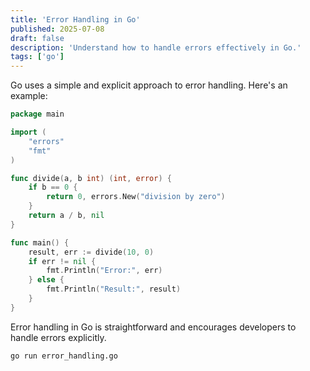 ```yaml
---
title: 'Error Handling in Go'
published: 2025-07-08
draft: false
description: 'Understand how to handle errors effectively in Go.'
tags: ['go']
---
```


Go uses a simple and explicit approach to error handling. Here's an example:

```go title="error_handling.go"
package main

import (
    "errors"
    "fmt"
)

func divide(a, b int) (int, error) {
    if b == 0 {
        return 0, errors.New("division by zero")
    }
    return a / b, nil
}

func main() {
    result, err := divide(10, 0)
    if err != nil {
        fmt.Println("Error:", err)
    } else {
        fmt.Println("Result:", result)
    }
}
```

Error handling in Go is straightforward and encourages developers to handle errors explicitly.

```shell title="Running Go Error Handling Example"
go run error_handling.go
```
